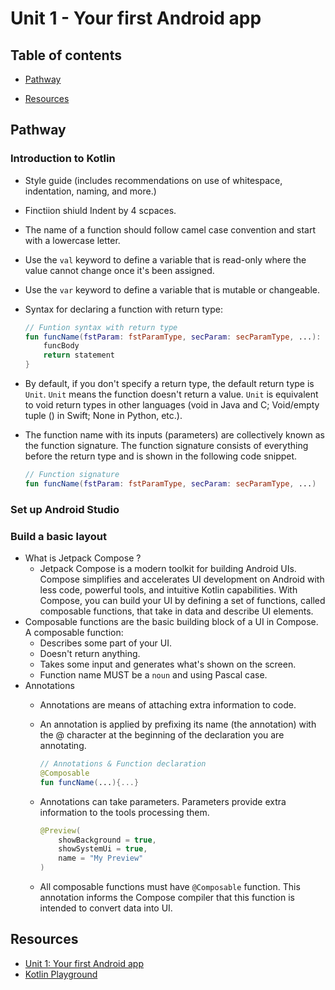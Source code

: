 <!-- omit in toc -->
# Unit 1 - Your first Android app

<!-- omit in toc -->
## Table of contents

- [Pathway](#pathway)

- [Resources](#resources)

## Pathway

### Introduction to Kotlin
- Style guide (includes recommendations on use of whitespace, indentation, naming, and more.)
- Finctiion shiuld Indent by 4 scpaces.
- The name of a function should follow camel case convention and start with a lowercase letter.
- Use the `val` keyword to define a variable that is read-only where the value cannot change once it's been assigned.
- Use the `var` keyword to define a variable that is mutable or changeable.
- Syntax for declaring a function with return type:

  ``` kotlin
  // Funtion syntax with return type
  fun funcName(fstParam: fstParamType, secParam: secParamType, ...): funcReturnType {
      funcBody
      return statement
  }
  ```

- By default, if you don't specify a return type, the default return type is `Unit`. `Unit` means the function doesn't return a value. `Unit` is equivalent to void return types in other languages (void in Java and C; Void/empty tuple () in Swift; None in Python, etc.). 
- The function name with its inputs (parameters) are collectively known as the function signature. The function signature consists of everything before the return type and is shown in the following code snippet.

  ``` kotlin
  // Function signature
  fun funcName(fstParam: fstParamType, secParam: secParamType, ...)
  ```

### Set up Android Studio
### Build a basic layout

- What is Jetpack Compose ?
  - Jetpack Compose is a modern toolkit for building Android UIs. Compose simplifies and accelerates UI development on Android with less code, powerful tools, and intuitive Kotlin capabilities. With Compose, you can build your UI by defining a set of functions, called composable functions, that take in data and describe UI elements.
- Composable functions are the basic building block of a UI in Compose. A composable function:
    - Describes some part of your UI.
    - Doesn't return anything.
    - Takes some input and generates what's shown on the screen.
    - Function name MUST be a `noun` and using Pascal case.
- Annotations
  - Annotations are means of attaching extra information to code. 
  - An annotation is applied by prefixing its name (the annotation) with the @ character at the beginning of the declaration you are annotating. 

    ``` kotlin
    // Annotations & Function declaration
    @Composable
    fun funcName(...){...}
    ```

  - Annotations can take parameters. Parameters provide extra information to the tools processing them.

    ``` kotlin
    @Preview(
        showBackground = true,
        showSystemUi = true,
        name = "My Preview"
    )
    ```

  - All composable functions must have `@Composable` function. This annotation informs the Compose compiler that this function is intended to convert data into UI.

## Resources

- [Unit 1: Your first Android app](https://developer.android.com/courses/android-basics-compose/unit-1)
- [Kotlin Playground](https://play.kotlinlang.org/)

